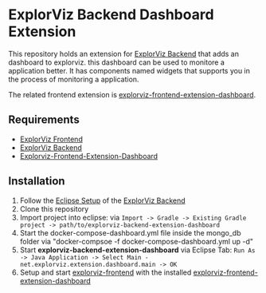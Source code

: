 # ExplorViz Backend Dashboard Extension

This repository holds an extension for [ExplorViz Backend](https://github.com/ExplorViz/explorviz-backend) that adds an dashboard to explorviz. this dashboard can be used
to monitore a application better. It has components named widgets that supports you in the process of monitoring a application.

The related frontend extension is [explorviz-frontend-extension-dashboard](https://github.com/ExplorViz/explorviz-frontend-extension-dashboard).


## Requirements
- [ExplorViz Frontend](https://github.com/ExplorViz/explorviz-frontend)
- [ExplorViz Backend](https://github.com/ExplorViz/explorviz-backend)
- [Explorviz-Frontend-Extension-Dashboard](https://github.com/ExplorViz/explorviz-frontend-extension-dashboard)

## Installation
1. Follow the [Eclipse Setup](https://github.com/ExplorViz/explorviz-backend#eclipse-setup) of the [ExplorViz Backend](https://github.com/ExplorViz/explorviz-backend)
2. Clone this repository
3. Import project into eclipse: via `Import -> Gradle -> Existing Gradle project -> path/to/explorviz-backend-extension-dashboard`
4. Start the docker-compose-dashboard.yml file inside the mongo_db folder via  "docker-compsoe -f docker-compose-dashboard.yml up -d"
5. Start **explorviz-backend-extension-dashboard** via Eclipse Tab: `Run As -> Java Application -> Select Main - net.explorviz.extension.dashboard.main -> OK`
6. Setup and start [explorviz-frontend](https://github.com/ExplorViz/explorviz-frontend) with the installed [explorviz-frontend-extension-dashboard](https://github.com/ExplorViz/explorviz-frontend-extension-dashboard)
